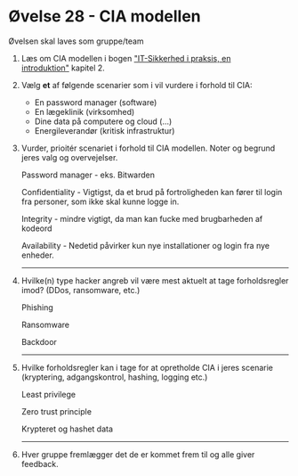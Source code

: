 # Øvelse 28 - CIA modellen

Øvelsen skal laves som gruppe/team

1. Læs om CIA modellen i bogen ["IT-Sikkerhed i praksis, en introduktion"](https://samfundslitteratur.dk/bog/it-sikkerhed-i-praksis) kapitel 2.
2. Vælg **et** af følgende scenarier som i vil vurdere i forhold til CIA:
    - En password manager (software)
    - En lægeklinik (virksomhed)
    - Dine data på computere og cloud (...)
    - Energileverandør (kritisk infrastruktur)
3. Vurder, prioitér scenariet i forhold til CIA modellen. Noter og begrund jeres valg og overvejelser.
    
    Password manager - eks. Bitwarden
    
    Confidentiality - Vigtigst, da et brud på fortroligheden kan fører til login fra personer, som ikke skal kunne logge in. 
    
    Integrity - mindre vigtigt, da man kan fucke med brugbarheden af kodeord
    
    Availability - Nedetid påvirker kun nye installationer og login fra nye enheder.
    
    ---
    
4. Hvilke(n) type hacker angreb vil være mest aktuelt at tage forholdsregler imod? (DDos, ransomware, etc.)

    Phishing

    Ransomware

    Backdoor

    ---

5. Hvilke forholdsregler kan i tage for at opretholde CIA i jeres scenarie (kryptering, adgangskontrol, hashing, logging etc.)

    Least privilege

    Zero trust principle

    Krypteret og hashet data

    ---

6. Hver gruppe fremlægger det de er kommet frem til og alle giver feedback.
